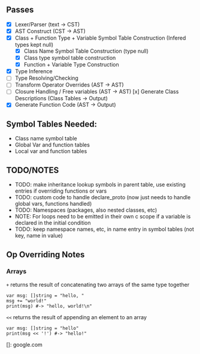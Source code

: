 ## Passes
- [x] Lexer/Parser (text -> CST)
- [x] AST Construct (CST -> AST)
- [x] Class + Function Type + Variable Symbol Table Construction (Infered types kept null)
    - [x] Class Name Symbol Table Construction (type null)
    - [x] Class type symbol table construction
    - [x] Function + Variable Type Construction
- [x] Type Inference
- [ ] Type Resolving/Checking
- [ ] Transform Operator Overrides (AST -> AST)
- [ ] Closure Handling / Free variables (AST -> AST)
[x] Generate Class Descriptions (Class Tables -> Output)
- [x] Generate Function Code (AST -> Output)

## Symbol Tables Needed:
- Class name symbol table
- Global Var and function tables
- Local var and function tables

## TODO/NOTES
- TODO: make inheritance lookup symbols in parent table, use existing entries if overriding functions or vars
- TODO: custom code to handle declare_proto (now just needs to handle global vars, functions handled)
- TODO: Namespaces (packages, also nested classes, etc)
- NOTE: For loops need to be emitted in their own c scope if a variable is declared in the initial condition
- TODO: keep namespace names, etc, in name entry in symbol tables (not key, name in value)

## Op Overriding Notes
### Arrays
`+` returns the result of concatenating two arrays of the same type together
```
var msg: []string = "hello, "
msg += "world!"
print(msg) #-> "hello, world!\n"
```

`<<` returns the result of appending an element to an array
```
var msg: []string = "hello"
print(msg << '!') #-> "hello!"
```



[]: google.com
